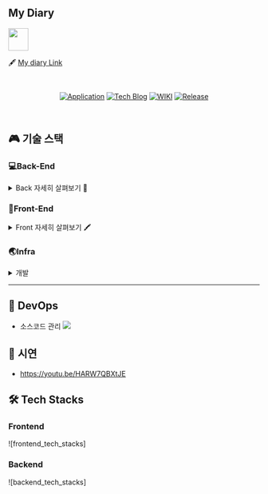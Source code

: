 
 ## My Diary
  <div>
     <img src="https://user-images.githubusercontent.com/95139299/190842505-cd36dbb3-b027-44fd-a867-18e208fef772.png" width="40" height="45" /> 
  </div> 


<div>
 
  🖋 [My diary Link](https://lego-mydiary.web.app)

</div>
<br/>

<div align="center">

[![Application](http://img.shields.io/badge/Application-fc3465?style=flat&logo=github&logoColor=white&link=https://pick-git.com/)](https://pick-git.com/)
[![Tech Blog](http://img.shields.io/badge/-Tech%20Blog-important?style=flat&logo=dev.to&logoColor=white&link=https://2021-pick-git.github.io/)](https://2021-pick-git.github.io/)
[![WIKI](http://img.shields.io/badge/-GitHub%20WiKi-395FC1?style=flat&logo=dev.to&logoColor=white&link=https://github.com/woowacourse-teams/2021-pick-git/wiki)](https://github.com/woowacourse-teams/2021-pick-git/wiki)
[![Release](https://img.shields.io/github/v/release/woowacourse-teams/2021-pick-git?color=skyblue)](https://github.com/woowacourse-teams/2021-pick-git/releases/tag/v1.2.0)

</div>
<br/>

## :video_game: 기술 스택

### 💻Back-End

  <details>
      <summary>Back 자세히 살펴보기 📱</summary>
      <br/>
      <ul>
          <li><img src="https://img.shields.io/badge/Java-8-3766AB?style=flat"/> on <img src="https://img.shields.io/badge/IntelliJ-3766AB?style=flat"/></li>
          <li><img src="https://img.shields.io/badge/Spring-4-3766AB?style=flat"/></li>
          <li><img src="https://img.shields.io/badge/SpringBoot-2.6.3-3766AB?style=flat"/></li>
      </ul>
  </details>

### 🎨Front-End

<details>
    <summary>Front 자세히 살펴보기 🖍️</summary>
    <br/>
    <ul>
        <li><img src="https://img.shields.io/badge/JavaScript-ES6+-3766AB?style=flat"/> on <img src="https://img.shields.io/badge/VScode-3766AB?style=flat"/></li>
        <li><img src="https://img.shields.io/badge/Vue-2.6.14-3766AB?style=flat"/> </li>
        <li><img src="https://img.shields.io/badge/Vuex-3.6.2-3766AB?style=flat"/> </li>
        <li><img src="https://img.shields.io/badge/Vuetify-2.6.0-3766AB?style=flat"/> </li>
        <li><img src="https://img.shields.io/badge/eslint-7.32.0-3766AB?style=flat"/> : 협업을 위한 formatter 라이브러리</li>
    </ul>
</details>


### 🌏Infra

  <details>
      <summary>개발</summary>
      <br/>
      <ul>
          <li>GitLab</li>
          <li>Heroku</li>
      </ul>
  </details>

-------------------------------------------------


## 💛 DevOps
 * 소스코드 관리 <img src="https://img.shields.io/badge/Github-3766AB?style=flat"/> 
## 💛 시연
 * https://youtu.be/HARW7QBXtJE

## 🛠 Tech Stacks

### Frontend

![frontend_tech_stacks]

> 

### Backend

![backend_tech_stacks]

> 



<br>

